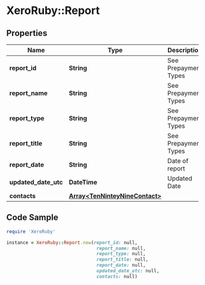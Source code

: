# XeroRuby::Report

## Properties

Name | Type | Description | Notes
------------ | ------------- | ------------- | -------------
**report_id** | **String** | See Prepayment Types | [optional] 
**report_name** | **String** | See Prepayment Types | [optional] 
**report_type** | **String** | See Prepayment Types | [optional] 
**report_title** | **String** | See Prepayment Types | [optional] 
**report_date** | **String** | Date of report | [optional] 
**updated_date_utc** | **DateTime** | Updated Date | [optional] [readonly] 
**contacts** | [**Array&lt;TenNinteyNineContact&gt;**](TenNinteyNineContact.md) |  | [optional] 

## Code Sample

```ruby
require 'XeroRuby'

instance = XeroRuby::Report.new(report_id: null,
                                 report_name: null,
                                 report_type: null,
                                 report_title: null,
                                 report_date: null,
                                 updated_date_utc: null,
                                 contacts: null)
```


